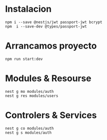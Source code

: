 # Instalacion

```
npm i --save @nestjs/jwt passport-jwt bcrypt
npm  i --save-dev @types/passport-jwt 
```

# Arrancamos proyecto
```
npm run start:dev
```
# Modules & Resourse
```
nest g mo modules/auth
nest g res modules/users
```
# Controlers & Services
```
nest g co modules/auth
nest g s modules/auth
```
